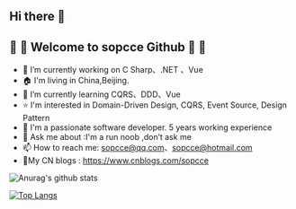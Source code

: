 ## Hi there 👋 
## :pineapple: :apple: Welcome to sopcce Github  :apple: :pineapple:
- 🔭 I’m currently working on  C Sharp、.NET 、Vue
- :house: I'm living in China,Beijing.
- 🌱 I’m currently learning CQRS、DDD、Vue
- :star: I'm interested in Domain-Driven Design, CQRS, Event Source, Design Pattern
- 👯 I'm a passionate software developer. 5 years working experience
- 💬 Ask me about :I'm a run noob ,don’t ask me
- 📫 How to reach me: sopcce@qq.com、sopcce@hotmail.com
- :notebook:My CN blogs : https://www.cnblogs.com/sopcce
 

![Anurag's github stats](https://github-readme-stats.vercel.app/api?username=sopcce&show_icons=true)

[![Top Langs](https://github-readme-stats.vercel.app/api/top-langs/?username=sopcce)](https://github.com/anuraghazra/github-readme-stats)

